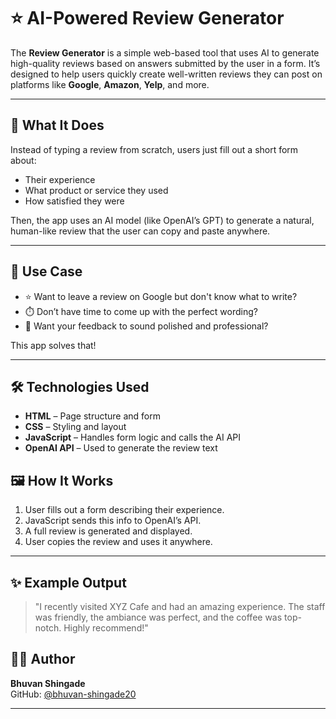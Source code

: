 # ⭐ AI-Powered Review Generator

The **Review Generator** is a simple web-based tool that uses AI to generate high-quality reviews based on answers submitted by the user in a form. It’s designed to help users quickly create well-written reviews they can post on platforms like **Google**, **Amazon**, **Yelp**, and more.

---

## 🧠 What It Does

Instead of typing a review from scratch, users just fill out a short form about:

- Their experience
- What product or service they used
- How satisfied they were

Then, the app uses an AI model (like OpenAI’s GPT) to generate a natural, human-like review that the user can copy and paste anywhere.

---

## 🎯 Use Case

- ⭐ Want to leave a review on Google but don't know what to write?
- ⏱️ Don’t have time to come up with the perfect wording?
- 💬 Want your feedback to sound polished and professional?

This app solves that!

---

## 🛠️ Technologies Used

- **HTML** – Page structure and form
- **CSS** – Styling and layout
- **JavaScript** – Handles form logic and calls the AI API
- **OpenAI API** – Used to generate the review text



## 🖼️ How It Works

1. User fills out a form describing their experience.
2. JavaScript sends this info to OpenAI’s API.
3. A full review is generated and displayed.
4. User copies the review and uses it anywhere.

---

## ✨ Example Output

> "I recently visited XYZ Cafe and had an amazing experience. The staff was friendly, the ambiance was perfect, and the coffee was top-notch. Highly recommend!"


## 👨‍💻 Author

**Bhuvan Shingade**  
GitHub: [@bhuvan-shingade20](https://github.com/bhuvan-shingade20)

---

